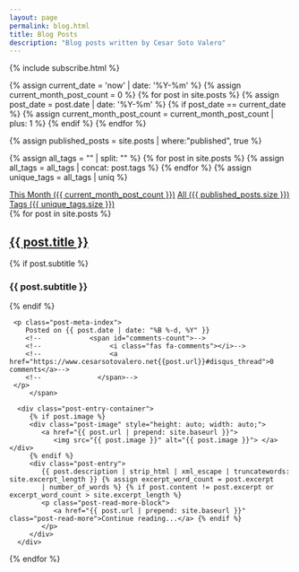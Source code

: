 ```yaml
---
layout: page
permalink: blog.html
title: Blog Posts
description: "Blog posts written by Cesar Soto Valero"
---
```


{% include subscribe.html %}

<!-- count all post published this month -->
{% assign current_date = 'now' | date: '%Y-%m' %}
{% assign current_month_post_count = 0 %}
{% for post in site.posts %}
{% assign post_date = post.date | date: '%Y-%m' %}
{% if post_date == current_date %}
{% assign current_month_post_count = current_month_post_count | plus: 1 %}
{% endif %}
{% endfor %}

<!-- count all the blog posts -->
{% assign published_posts = site.posts | where:"published", true %}

<!-- count the number of tags -->
{% assign all_tags = "" | split: "" %}
{% for post in site.posts %}
{% assign all_tags = all_tags | concat: post.tags %}
{% endfor %}
{% assign unique_tags = all_tags | uniq %}

<div class="list-filters">
   <a href="/blog/this-month.html" class="list-filter"> This Month ({{ current_month_post_count }})</a>
   <a href="/blog/all.html" class="list-filter">All ({{ published_posts.size }})</a>
   <a href="/blog/tags.html" class="list-filter">Tags ({{ unique_tags.size }})</a>
</div>

<div class="posts-list">
   {% for post in site.posts %}
   <article class="post-preview">
      <span class="text-left">
     <a href="{{ post.url | prepend: site.baseurl }}">
       <h2 class="post-title">{{ post.title }}</h2>
     </a>
       {% if post.subtitle %}
          <h3 class="post-subtitle">
            {{ post.subtitle }}
          </h3>
       {% endif %}

     <p class="post-meta-index">
        Posted on {{ post.date | date: "%B %-d, %Y" }}
        <!--            <span id="comments-count">-->
        <!--                 <i class="fas fa-comments"></i>-->
        <!--                 <a href="https://www.cesarsotovalero.net{{post.url}}#disqus_thread">0 comments</a>-->
        <!--              </span>-->
     </p>
         </span>

      <div class="post-entry-container">
         {% if post.image %}
         <div class="post-image" style="height: auto; width: auto;">
            <a href="{{ post.url | prepend: site.baseurl }}">
               <img src="{{ post.image }}" alt="{{ post.image }}"> </a></div>
         {% endif %}
         <div class="post-entry">
            {{ post.description | strip_html | xml_escape | truncatewords: site.excerpt_length }} {% assign excerpt_word_count = post.excerpt
            | number_of_words %} {% if post.content != post.excerpt or excerpt_word_count > site.excerpt_length %}
            <p class="post-read-more-block">
               <a href="{{ post.url | prepend: site.baseurl }}" class="post-read-more">Continue reading...</a> {% endif %}
            </p>
         </div>
      </div>
   </article>
   {% endfor %}

</div>

<!--{% if paginator.total_pages > 10 %}-->
<!--<ul class="pager main-pager">-->
<!--   {% if paginator.previous_page %}-->
<!--   <li class="previous">-->
<!--      <a href="{{ paginator.previous_page_path | prepend: site.baseurl | replace: '//', '/' }}">&larr; Newer posts</a>-->
<!--   </li>-->
<!--   {% endif %} {% if paginator.next_page %}-->
<!--   <li class="next">-->
<!--      <a href="{{ paginator.next_page_path | prepend: site.baseurl | replace: '//', '/' }}">Older posts &rarr;</a>-->
<!--   </li>-->
<!--   {% endif %}-->
<!--</ul>-->
<!--{% endif %}-->

